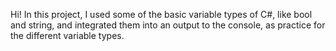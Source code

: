 Hi! In this project, I used some of the basic variable types of C#, like bool and string, and integrated them into an output to the console, as practice for the different variable types.
